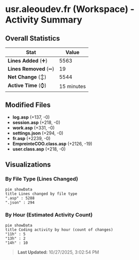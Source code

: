 # usr.aleoudev.fr (Workspace) - Activity Summary 

## Overall Statistics

| Stat                   | Value                                                             |
| ---------------------- | ----------------------------------------------------------------- |
| **Lines Added** (➕)   | 5563                                          |
| **Lines Removed** (➖) | 19                                        |
| **Net Change** (↕)    | 5544                |
| **Active Time** (⌚)   | 15 minutes |


## Modified Files
- **log.asp** (+137, -0)
- **session.asp** (+218, -0)
- **work.asp** (+331, -0)
- **settings.json** (+294, -0)
- **fr.asp** (+2239, -0)
- **EmpreinteCOO.class.asp** (+2126, -19)
- **user.class.asp** (+218, -0)

## Visualizations

### By File Type (Lines Changed)

```mermaid
pie showData
title Lines changed by file type
".asp" : 5288
".json" : 294
```

### By Hour (Estimated Activity Count)

```mermaid
pie showData
title Coding activity by hour (count of changes)
"11h" : 5
"13h" : 2
"14h" : 10
```


> **Last Updated:** 10/27/2025, 3:02:54 PM